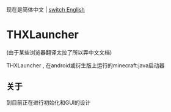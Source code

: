 现在是简体中文 | [switch English](https://github.com/qinghengxk/THXLauncher)

# THXLauncher
(由于某些浏览器翻译太拉了所以弄中文文档)

THXLauncher , 在android或衍生版上运行的minecraft:java启动器

## 关于
到目前正在进行初始化和GUI的设计
